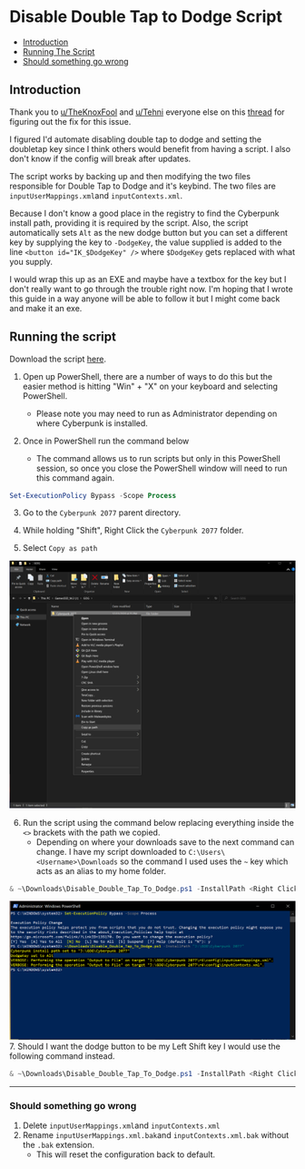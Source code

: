# Disable Double Tap to Dodge Script
* [Introduction](#introduction)
* [Running The Script](#running-the-script)
* [Should something go wrong](#should-something-go-wrong)
## Introduction
Thank you to [u/TheKnoxFool](https://www.reddit.com/user/TheKnoxFool) and [u/Tehni](https://www.reddit.com/user/Tehni/) everyone else on this [thread](https://www.reddit.com/r/cyberpunkgame/comments/ka62x8/how_to_turn_off_doubletap_to_dodge_mkb/) for figuring out the fix for this issue.

I figured I'd automate disabling double tap to dodge and setting the doubletap key since I think others would benefit from having a script. I also don't know if the config will break after updates.

The script works by backing up and then modifying the two files responsible for Double Tap to Dodge and it's keybind. The two files are `inputUserMappings.xml`and `inputContexts.xml`.

Because I don't know a good place in the registry to find the Cyberpunk install path, providing it is required by the script. Also, the script automatically sets `Alt` as the new dodge button but you can set a different key by supplying the key to `-DodgeKey`, the value supplied is added to the line `<button id="IK_$DodgeKey" />` where `$DodgeKey` gets replaced with what you supply.

I would wrap this up as an EXE and maybe have a textbox for the key but I don't really want to go through the trouble right now. I'm hoping that I wrote this guide in a way anyone will be able to follow it but I might come back and make it an exe.

## Running the script

Download the script [here](https://raw.githubusercontent.com/samuelzamvil/Cyberpunk-Disable-Double-Tap-to-Dodge/master/Disable_Double_Tap_To_Dodge.ps1).

1. Open up PowerShell, there are a number of ways to do this but the easier method is hitting "Win" + "X" on your keyboard and selecting PowerShell.
    * Please note you may need to run as Administrator depending on where Cyberpunk is installed.

2. Once in PowerShell run the command below
    * The command allows us to run scripts but only in this PowerShell session, so once you close the PowerShell window will need to run this command again.
```powershell
Set-ExecutionPolicy Bypass -Scope Process
```
3. Go to the `Cyberpunk 2077` parent directory.
4. While holding "Shift", Right Click the `Cyberpunk 2077` folder.

5. Select `Copy as path`

![Copy As Path](/src/CopyAsPath.png)

6. Run the script using the command below replacing everything inside the `<>` brackets with the path we copied.
    * Depending on where your downloads save to the next command can change. I have my script downloaded to `C:\Users\<Username>\Downloads` so the command I used uses the `~` key which acts as an alias to my home folder.
```powershell
& ~\Downloads\Disable_Double_Tap_To_Dodge.ps1 -InstallPath <Right Click to Paste Path>
```
![Run PowerShell Script](/src/RunPowerShellScript.png)
7. Should I want the dodge button to be my Left Shift key I would use the following command instead.
```powershell
& ~\Downloads\Disable_Double_Tap_To_Dodge.ps1 -InstallPath <Right Click to Paste Path> -DodgeKey "LShift"
```

---
### Should something go wrong
1. Delete `inputUserMappings.xml`and `inputContexts.xml`
2. Rename `inputUserMappings.xml.bak`and `inputContexts.xml.bak` without the `.bak` extension.
    * This will reset the configuration back to default.